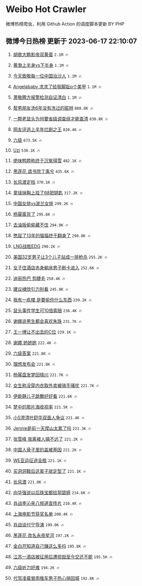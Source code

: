 # Weibo Hot Crawler 



微博热榜爬虫，利用 Github Action 的调度脚本更新 BY PHP 


## 微博今日热榜 更新于 2023-06-17 22:10:07 
1. [胡歌大鹏影帝双黄蛋](https://s.weibo.com/weibo?q=%23%E8%83%A1%E6%AD%8C%E5%A4%A7%E9%B9%8F%E5%BD%B1%E5%B8%9D%E5%8F%8C%E9%BB%84%E8%9B%8B%23&t=31&band_rank=1&Refer=top) `2.1M 🔥` 

1. [黄渤上半身vs下半身](https://s.weibo.com/weibo?q=%23%E9%BB%84%E6%B8%A4%E4%B8%8A%E5%8D%8A%E8%BA%ABvs%E4%B8%8B%E5%8D%8A%E8%BA%AB%23&t=31&band_rank=2&Refer=top) `1.1M 🔥` 

1. [今天致敬每一位中国治沙人](https://s.weibo.com/weibo?q=%23%E4%BB%8A%E5%A4%A9%E8%87%B4%E6%95%AC%E6%AF%8F%E4%B8%80%E4%BD%8D%E4%B8%AD%E5%9B%BD%E6%B2%BB%E6%B2%99%E4%BA%BA%23&t=31&band_rank=3&Refer=top) `1.1M 🔥` 

1. [Angelababy 求求了给我脚趾p个美甲](https://s.weibo.com/weibo?q=Angelababy%20%E6%B1%82%E6%B1%82%E4%BA%86%E7%BB%99%E6%88%91%E8%84%9A%E8%B6%BEp%E4%B8%AA%E7%BE%8E%E7%94%B2&t=31&band_rank=4&Refer=top) `1.1M 🔥` 

1. [萧敬腾方报警检测自证清白](https://s.weibo.com/weibo?q=%23%E8%90%A7%E6%95%AC%E8%85%BE%E6%96%B9%E6%8A%A5%E8%AD%A6%E6%A3%80%E6%B5%8B%E8%87%AA%E8%AF%81%E6%B8%85%E7%99%BD%23&t=31&band_rank=5&Refer=top) `1.1M 🔥` 

1. [帮男朋友洗6年没有洗过的脏辫](https://s.weibo.com/weibo?q=%E5%B8%AE%E7%94%B7%E6%9C%8B%E5%8F%8B%E6%B4%976%E5%B9%B4%E6%B2%A1%E6%9C%89%E6%B4%97%E8%BF%87%E7%9A%84%E8%84%8F%E8%BE%AB&t=31&band_rank=6&Refer=top) `888.0K 🔥` 

1. [一颗老鼠头为何要省级调查组才能查清](https://s.weibo.com/weibo?q=%23%E4%B8%80%E9%A2%97%E8%80%81%E9%BC%A0%E5%A4%B4%E4%B8%BA%E4%BD%95%E8%A6%81%E7%9C%81%E7%BA%A7%E8%B0%83%E6%9F%A5%E7%BB%84%E6%89%8D%E8%83%BD%E6%9F%A5%E6%B8%85%23&t=31&band_rank=7&Refer=top) `830.8K 🔥` 

1. [网友评选上半年烂剧之王](https://s.weibo.com/weibo?q=%23%E7%BD%91%E5%8F%8B%E8%AF%84%E9%80%89%E4%B8%8A%E5%8D%8A%E5%B9%B4%E7%83%82%E5%89%A7%E4%B9%8B%E7%8E%8B%23&t=31&band_rank=8&Refer=top) `820.4K 🔥` 

1. [六级](https://s.weibo.com/weibo?q=%E5%85%AD%E7%BA%A7&t=31&band_rank=9&Refer=top) `673.5K 🔥` 

1. [Uzi](https://s.weibo.com/weibo?q=Uzi&t=31&band_rank=10&Refer=top) `538.1K 🔥` 

1. [绝味鸭脖称终于沉冤得雪](https://s.weibo.com/weibo?q=%23%E7%BB%9D%E5%91%B3%E9%B8%AD%E8%84%96%E7%A7%B0%E7%BB%88%E4%BA%8E%E6%B2%89%E5%86%A4%E5%BE%97%E9%9B%AA%23&t=31&band_rank=11&Refer=top) `482.1K 🔥` 

1. [黑莲花 虞书欣丁禹兮](https://s.weibo.com/weibo?q=%E9%BB%91%E8%8E%B2%E8%8A%B1%20%E8%99%9E%E4%B9%A6%E6%AC%A3%E4%B8%81%E7%A6%B9%E5%85%AE&t=31&band_rank=12&Refer=top) `435.6K 🔥` 

1. [长风渡定档](https://s.weibo.com/weibo?q=%E9%95%BF%E9%A3%8E%E6%B8%A1%E5%AE%9A%E6%A1%A3&t=31&band_rank=13&Refer=top) `370.1K 🔥` 

1. [童瑶抹胸上挂了68把钥匙](https://s.weibo.com/weibo?q=%23%E7%AB%A5%E7%91%B6%E6%8A%B9%E8%83%B8%E4%B8%8A%E6%8C%82%E4%BA%8668%E6%8A%8A%E9%92%A5%E5%8C%99%23&t=31&band_rank=14&Refer=top) `317.2K 🔥` 

1. [中国女排vs波兰女排](https://s.weibo.com/weibo?q=%23%E4%B8%AD%E5%9B%BD%E5%A5%B3%E6%8E%92vs%E6%B3%A2%E5%85%B0%E5%A5%B3%E6%8E%92%23&t=31&band_rank=15&Refer=top) `299.2K 🔥` 

1. [杨幂露背了](https://s.weibo.com/weibo?q=%23%E6%9D%A8%E5%B9%82%E9%9C%B2%E8%83%8C%E4%BA%86%23&t=31&band_rank=16&Refer=top) `295.6K 🔥` 

1. [去油版偷偷藏不住](https://s.weibo.com/weibo?q=%23%E5%8E%BB%E6%B2%B9%E7%89%88%E5%81%B7%E5%81%B7%E8%97%8F%E4%B8%8D%E4%BD%8F%23&t=31&band_rank=17&Refer=top) `294.9K 🔥` 

1. [憋屈了13年的猫猫终于翻身了](https://s.weibo.com/weibo?q=%E6%86%8B%E5%B1%88%E4%BA%8613%E5%B9%B4%E7%9A%84%E7%8C%AB%E7%8C%AB%E7%BB%88%E4%BA%8E%E7%BF%BB%E8%BA%AB%E4%BA%86&t=31&band_rank=18&Refer=top) `290.8K 🔥` 

1. [LNG战胜EDG](https://s.weibo.com/weibo?q=%23LNG%E6%88%98%E8%83%9CEDG%23&t=31&band_rank=19&Refer=top) `290.2K 🔥` 

1. [美国32岁男子让3个儿子站成一排枪杀](https://s.weibo.com/weibo?q=%23%E7%BE%8E%E5%9B%BD32%E5%B2%81%E7%94%B7%E5%AD%90%E8%AE%A93%E4%B8%AA%E5%84%BF%E5%AD%90%E7%AB%99%E6%88%90%E4%B8%80%E6%8E%92%E6%9E%AA%E6%9D%80%23&t=31&band_rank=20&Refer=top) `255.2K 🔥` 

1. [女子住酒店赤身躺床男子刷卡进入](https://s.weibo.com/weibo?q=%23%E5%A5%B3%E5%AD%90%E4%BD%8F%E9%85%92%E5%BA%97%E8%B5%A4%E8%BA%AB%E8%BA%BA%E5%BA%8A%E7%94%B7%E5%AD%90%E5%88%B7%E5%8D%A1%E8%BF%9B%E5%85%A5%23&t=31&band_rank=21&Refer=top) `252.6K 🔥` 

1. [迪丽热巴 剪睫毛](https://s.weibo.com/weibo?q=%E8%BF%AA%E4%B8%BD%E7%83%AD%E5%B7%B4%20%E5%89%AA%E7%9D%AB%E6%AF%9B&t=31&band_rank=22&Refer=top) `250.4K 🔥` 

1. [建议棣欣引力别看](https://s.weibo.com/weibo?q=%23%E5%BB%BA%E8%AE%AE%E6%A3%A3%E6%AC%A3%E5%BC%95%E5%8A%9B%E5%88%AB%E7%9C%8B%23&t=31&band_rank=23&Refer=top) `245.9K 🔥` 

1. [我有一栋楼 是要偷你什么东西](https://s.weibo.com/weibo?q=%E6%88%91%E6%9C%89%E4%B8%80%E6%A0%8B%E6%A5%BC%20%E6%98%AF%E8%A6%81%E5%81%B7%E4%BD%A0%E4%BB%80%E4%B9%88%E4%B8%9C%E8%A5%BF&t=31&band_rank=24&Refer=top) `239.2K 🔥` 

1. [鼠头事件学生可10倍索赔](https://s.weibo.com/weibo?q=%23%E9%BC%A0%E5%A4%B4%E4%BA%8B%E4%BB%B6%E5%AD%A6%E7%94%9F%E5%8F%AF10%E5%80%8D%E7%B4%A2%E8%B5%94%23&t=31&band_rank=25&Refer=top) `236.4K 🔥` 

1. [谢娜说男生都会喜欢朱珠](https://s.weibo.com/weibo?q=%23%E8%B0%A2%E5%A8%9C%E8%AF%B4%E7%94%B7%E7%94%9F%E9%83%BD%E4%BC%9A%E5%96%9C%E6%AC%A2%E6%9C%B1%E7%8F%A0%23&t=31&band_rank=26&Refer=top) `231.7K 🔥` 

1. [王一博让不出去的C位](https://s.weibo.com/weibo?q=%23%E7%8E%8B%E4%B8%80%E5%8D%9A%E8%AE%A9%E4%B8%8D%E5%87%BA%E5%8E%BB%E7%9A%84C%E4%BD%8D%23&t=31&band_rank=27&Refer=top) `229.1K 🔥` 

1. [谢娜 她她她](https://s.weibo.com/weibo?q=%E8%B0%A2%E5%A8%9C%20%E5%A5%B9%E5%A5%B9%E5%A5%B9&t=31&band_rank=28&Refer=top) `222.4K 🔥` 

1. [六级答案](https://s.weibo.com/weibo?q=%E5%85%AD%E7%BA%A7%E7%AD%94%E6%A1%88&t=31&band_rank=29&Refer=top) `221.8K 🔥` 

1. [理想发布会](https://s.weibo.com/weibo?q=%E7%90%86%E6%83%B3%E5%8F%91%E5%B8%83%E4%BC%9A&t=31&band_rank=30&Refer=top) `221.8K 🔥` 

1. [杨幂盘发梦回晴川](https://s.weibo.com/weibo?q=%E6%9D%A8%E5%B9%82%E7%9B%98%E5%8F%91%E6%A2%A6%E5%9B%9E%E6%99%B4%E5%B7%9D&t=31&band_rank=31&Refer=top) `221.7K 🔥` 

1. [女生称没穿内衣取外卖被骑手骚扰](https://s.weibo.com/weibo?q=%23%E5%A5%B3%E7%94%9F%E7%A7%B0%E6%B2%A1%E7%A9%BF%E5%86%85%E8%A1%A3%E5%8F%96%E5%A4%96%E5%8D%96%E8%A2%AB%E9%AA%91%E6%89%8B%E9%AA%9A%E6%89%B0%23&t=31&band_rank=32&Refer=top) `221.7K 🔥` 

1. [伊能静儿子跳舞好好看](https://s.weibo.com/weibo?q=%E4%BC%8A%E8%83%BD%E9%9D%99%E5%84%BF%E5%AD%90%E8%B7%B3%E8%88%9E%E5%A5%BD%E5%A5%BD%E7%9C%8B&t=31&band_rank=33&Refer=top) `221.6K 🔥` 

1. [梦中的那片海收视率](https://s.weibo.com/weibo?q=%E6%A2%A6%E4%B8%AD%E7%9A%84%E9%82%A3%E7%89%87%E6%B5%B7%E6%94%B6%E8%A7%86%E7%8E%87&t=31&band_rank=34&Refer=top) `221.5K 🔥` 

1. [小S澄清叶舒华双面人争议](https://s.weibo.com/weibo?q=%23%E5%B0%8FS%E6%BE%84%E6%B8%85%E5%8F%B6%E8%88%92%E5%8D%8E%E5%8F%8C%E9%9D%A2%E4%BA%BA%E4%BA%89%E8%AE%AE%23&t=31&band_rank=35&Refer=top) `221.4K 🔥` 

1. [Jennie是前一天爬山太累了吗](https://s.weibo.com/weibo?q=%23Jennie%E6%98%AF%E5%89%8D%E4%B8%80%E5%A4%A9%E7%88%AC%E5%B1%B1%E5%A4%AA%E7%B4%AF%E4%BA%86%E5%90%97%23&t=31&band_rank=36&Refer=top) `221.3K 🔥` 

1. [张雪峰 我离被人搞不远了](https://s.weibo.com/weibo?q=%E5%BC%A0%E9%9B%AA%E5%B3%B0%20%E6%88%91%E7%A6%BB%E8%A2%AB%E4%BA%BA%E6%90%9E%E4%B8%8D%E8%BF%9C%E4%BA%86&t=31&band_rank=37&Refer=top) `221.2K 🔥` 

1. [中国人骨子里的盖被基因](https://s.weibo.com/weibo?q=%E4%B8%AD%E5%9B%BD%E4%BA%BA%E9%AA%A8%E5%AD%90%E9%87%8C%E7%9A%84%E7%9B%96%E8%A2%AB%E5%9F%BA%E5%9B%A0&t=31&band_rank=38&Refer=top) `221.2K 🔥` 

1. [WE亚运征途全胜](https://s.weibo.com/weibo?q=WE%E4%BA%9A%E8%BF%90%E5%BE%81%E9%80%94%E5%85%A8%E8%83%9C&t=31&band_rank=39&Refer=top) `221.1K 🔥` 

1. [买洞洞鞋后这辈子就定型了](https://s.weibo.com/weibo?q=%23%E4%B9%B0%E6%B4%9E%E6%B4%9E%E9%9E%8B%E5%90%8E%E8%BF%99%E8%BE%88%E5%AD%90%E5%B0%B1%E5%AE%9A%E5%9E%8B%E4%BA%86%23&t=31&band_rank=40&Refer=top) `221.1K 🔥` 

1. [长风渡](https://s.weibo.com/weibo?q=%E9%95%BF%E9%A3%8E%E6%B8%A1&t=31&band_rank=41&Refer=top) `221.0K 🔥` 

1. [向华强说以后珠宝都给郭碧婷](https://s.weibo.com/weibo?q=%23%E5%90%91%E5%8D%8E%E5%BC%BA%E8%AF%B4%E4%BB%A5%E5%90%8E%E7%8F%A0%E5%AE%9D%E9%83%BD%E7%BB%99%E9%83%AD%E7%A2%A7%E5%A9%B7%23&t=31&band_rank=42&Refer=top) `214.6K 🔥` 

1. [肖战李沁央八频道宣传片](https://s.weibo.com/weibo?q=%23%E8%82%96%E6%88%98%E6%9D%8E%E6%B2%81%E5%A4%AE%E5%85%AB%E9%A2%91%E9%81%93%E5%AE%A3%E4%BC%A0%E7%89%87%23&t=31&band_rank=43&Refer=top) `210.4K 🔥` 

1. [上海电影节获奖名单](https://s.weibo.com/weibo?q=%23%E4%B8%8A%E6%B5%B7%E7%94%B5%E5%BD%B1%E8%8A%82%E8%8E%B7%E5%A5%96%E5%90%8D%E5%8D%95%23&t=31&band_rank=44&Refer=top) `200.4K 🔥` 

1. [肖战谈付宁导演](https://s.weibo.com/weibo?q=%23%E8%82%96%E6%88%98%E8%B0%88%E4%BB%98%E5%AE%81%E5%AF%BC%E6%BC%94%23&t=31&band_rank=45&Refer=top) `199.0K 🔥` 

1. [黑莲花 改名永夜星河](https://s.weibo.com/weibo?q=%E9%BB%91%E8%8E%B2%E8%8A%B1%20%E6%94%B9%E5%90%8D%E6%B0%B8%E5%A4%9C%E6%98%9F%E6%B2%B3&t=31&band_rank=46&Refer=top) `197.2K 🔥` 

1. [金白开知道自己赚这么多吗](https://s.weibo.com/weibo?q=%E9%87%91%E7%99%BD%E5%BC%80%E7%9F%A5%E9%81%93%E8%87%AA%E5%B7%B1%E8%B5%9A%E8%BF%99%E4%B9%88%E5%A4%9A%E5%90%97&t=31&band_rank=47&Refer=top) `195.8K 🔥` 

1. [江苏一酒店被征用后遭损毁至今交还不能](https://s.weibo.com/weibo?q=%23%E6%B1%9F%E8%8B%8F%E4%B8%80%E9%85%92%E5%BA%97%E8%A2%AB%E5%BE%81%E7%94%A8%E5%90%8E%E9%81%AD%E6%8D%9F%E6%AF%81%E8%87%B3%E4%BB%8A%E4%BA%A4%E8%BF%98%E4%B8%8D%E8%83%BD%23&t=31&band_rank=48&Refer=top) `195.5K 🔥` 

1. [六级听力好难](https://s.weibo.com/weibo?q=%E5%85%AD%E7%BA%A7%E5%90%AC%E5%8A%9B%E5%A5%BD%E9%9A%BE&t=31&band_rank=49&Refer=top) `194.2K 🔥` 

1. [代驾凌晨冒雨推车男子热心捎回城](https://s.weibo.com/weibo?q=%23%E4%BB%A3%E9%A9%BE%E5%87%8C%E6%99%A8%E5%86%92%E9%9B%A8%E6%8E%A8%E8%BD%A6%E7%94%B7%E5%AD%90%E7%83%AD%E5%BF%83%E6%8D%8E%E5%9B%9E%E5%9F%8E%23&t=31&band_rank=50&Refer=top) `192.8K 🔥` 

